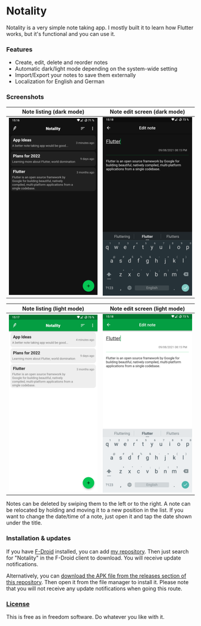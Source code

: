 # Notality
Notality is a very simple note taking app. I mostly built it to learn how Flutter works, but it's functional and you can use it.

### Features
* Create, edit, delete and reorder notes
* Automatic dark/light mode depending on the system-wide setting
* Import/Export your notes to save them externally
* Localization for English and German

### Screenshots
|                 Note listing (dark mode)                  |               Note edit screen  (dark mode)                |
| :-------------------------------------------------------: | :--------------------------------------------------------: |
| ![Note listing](.github/screenshots/d-listing.png) | ![Note editing](.github/screenshots/d-edit.png) |

|                 Note listing (light mode)                  |               Note edit screen  (light mode)                |
| :-------------------------------------------------------: | :--------------------------------------------------------: |
| ![Note listing](.github/screenshots/l-listing.png) | ![Note editing](.github/screenshots/l-edit.png) |

Notes can be deleted by swiping them to the left or to the right. A note can be relocated by holding and moving it to a new position in the list.
If you want to change the date/time of a note, just open it and tap the date shown under the title.

### Installation & updates
If you have [F-Droid](https://f-droid.org/) installed, you can add [my repository](https://github.com/xarantolus/fdroid). Then just search for "Notality" in the F-Droid client to download. You will receive update notifications.

Alternatively, you can [download the APK file from the releases section of this repository](https://github.com/xarantolus/notality/releases/latest). Then open it from the file manager to install it. Please note that you will not receive any update notifications when going this route.


### [License](LICENSE)
This is free as in freedom software. Do whatever you like with it.
